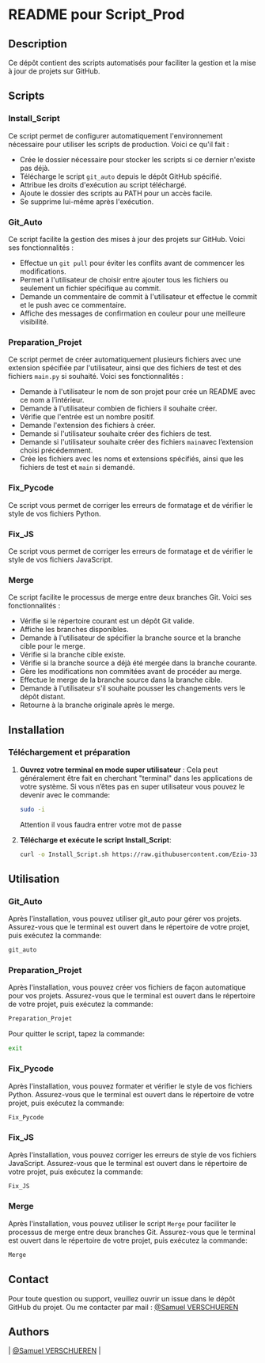 # README pour Script_Prod

## Description

Ce dépôt contient des scripts automatisés pour faciliter la gestion et la mise à jour de projets sur GitHub.

## Scripts

### Install_Script

Ce script permet de configurer automatiquement l'environnement nécessaire pour utiliser les scripts de production. Voici ce qu'il fait :

- Crée le dossier nécessaire pour stocker les scripts si ce dernier n'existe pas déjà.
- Télécharge le script `git_auto` depuis le dépôt GitHub spécifié.
- Attribue les droits d'exécution au script téléchargé.
- Ajoute le dossier des scripts au PATH pour un accès facile.
- Se supprime lui-même après l'exécution.

### Git_Auto

Ce script facilite la gestion des mises à jour des projets sur GitHub. Voici ses fonctionnalités :

- Effectue un `git pull` pour éviter les conflits avant de commencer les modifications.
- Permet à l'utilisateur de choisir entre ajouter tous les fichiers ou seulement un fichier spécifique au commit.
- Demande un commentaire de commit à l'utilisateur et effectue le commit et le push avec ce commentaire.
- Affiche des messages de confirmation en couleur pour une meilleure visibilité.

### Preparation_Projet

Ce script permet de créer automatiquement plusieurs fichiers avec une extension spécifiée par l'utilisateur, ainsi que des fichiers de test et des fichiers `main.py` si souhaité. Voici ses fonctionnalités :

- Demande à l'utilisateur le nom de son projet pour crée un README avec ce nom a l’intérieur.
- Demande à l'utilisateur combien de fichiers il souhaite créer.
- Vérifie que l'entrée est un nombre positif.
- Demande l'extension des fichiers à créer.
- Demande si l'utilisateur souhaite créer des fichiers de test.
- Demande si l'utilisateur souhaite créer des fichiers `main`avec l’extension choisi précédemment.
- Crée les fichiers avec les noms et extensions spécifiés, ainsi que les fichiers de test et `main` si demandé.

### Fix_Pycode

Ce script vous permet de corriger les erreurs de formatage et de vérifier le style de vos fichiers Python.

### Fix_JS

Ce script vous permet de corriger les erreurs de formatage et de vérifier le style de vos fichiers JavaScript.

### Merge

Ce script facilite le processus de merge entre deux branches Git. Voici ses fonctionnalités :

- Vérifie si le répertoire courant est un dépôt Git valide.
- Affiche les branches disponibles.
- Demande à l'utilisateur de spécifier la branche source et la branche cible pour le merge.
- Vérifie si la branche cible existe.
- Vérifie si la branche source a déjà été mergée dans la branche courante.
- Gère les modifications non commitées avant de procéder au merge.
- Effectue le merge de la branche source dans la branche cible.
- Demande à l'utilisateur s'il souhaite pousser les changements vers le dépôt distant.
- Retourne à la branche originale après le merge.

## Installation

### Téléchargement et préparation

1. **Ouvrez votre terminal en mode super utilisateur** :
   Cela peut généralement être fait en cherchant "terminal" dans les applications de votre système.
   Si vous n’êtes pas en super utilisateur vous pouvez le devenir avec le commande:

   ```bash
   sudo -i
   ```

   Attention il vous faudra entrer votre mot de passe

2. **Télécharge et exécute le script Install_Script**:
   ```bash
   curl -o Install_Script.sh https://raw.githubusercontent.com/Ezio-33/Script_Prod/master/Install_Script && chmod +x Install_Script.sh && source ./Install_Script.sh
   ```

## Utilisation

### Git_Auto

Après l'installation, vous pouvez utiliser git_auto pour gérer vos projets.
Assurez-vous que le terminal est ouvert dans le répertoire de votre projet, puis exécutez la commande:

```bash
git_auto
```

### Preparation_Projet

Après l'installation, vous pouvez créer vos fichiers de façon automatique pour vos projets.
Assurez-vous que le terminal est ouvert dans le répertoire de votre projet, puis exécutez la commande:

```bash
Preparation_Projet
```

Pour quitter le script, tapez la commande:

```bash
exit
```

### Fix_Pycode

Après l'installation, vous pouvez formater et vérifier le style de vos fichiers Python.
Assurez-vous que le terminal est ouvert dans le répertoire de votre projet, puis exécutez la commande:

```bash
Fix_Pycode
```

### Fix_JS

Après l'installation, vous pouvez corriger les erreurs de style de vos fichiers JavaScript.
Assurez-vous que le terminal est ouvert dans le répertoire de votre projet, puis exécutez la commande:

```bash
Fix_JS
```

### Merge

Après l'installation, vous pouvez utiliser le script `Merge` pour faciliter le processus de merge entre deux branches Git.
Assurez-vous que le terminal est ouvert dans le répertoire de votre projet, puis exécutez la commande:

```bash
Merge
```

## Contact

Pour toute question ou support, veuillez ouvrir un issue dans le dépôt GitHub du projet.
Ou me contacter par mail : [@Samuel VERSCHUEREN](8691@holbertonstudents.com)

## Authors

| [@Samuel VERSCHUEREN](https://github.com/Ezio-33) |
